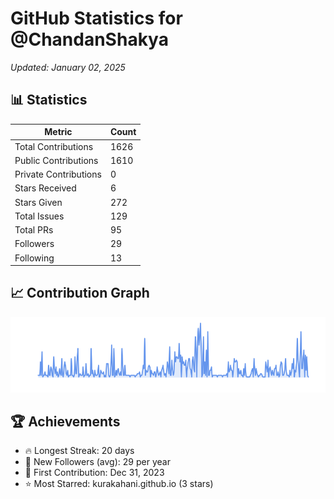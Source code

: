 # GitHub Statistics for @ChandanShakya
*Updated: January 02, 2025*

## 📊 Statistics
| Metric | Count |
|--------|--------|
| Total Contributions | 1626 |
| Public Contributions | 1610 |
| Private Contributions | 0 |
| Stars Received | 6 |
| Stars Given | 272 |
| Total Issues | 129 |
| Total PRs | 95 |
| Followers | 29 |
| Following | 13 |

## 📈 Contribution Graph

![Contribution Graph](./contribution_graph.png)

## 🏆 Achievements

- 🔥 Longest Streak: 20 days
- 👥 New Followers (avg): 29 per year
- 📅 First Contribution: Dec 31, 2023
- ⭐ Most Starred: kurakahani.github.io (3 stars)

